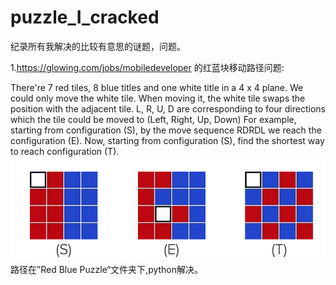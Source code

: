 # puzzle_I_cracked
纪录所有我解决的比较有意思的谜题，问题。

1.https://glowing.com/jobs/mobiledeveloper 的红蓝块移动路径问题:

There're 7 red tiles, 8 blue titles and one white title in a 4 x 4 plane. We could only move the white tile. When moving it, the white tile swaps the position with the adjacent tile. L, R, U, D are corresponding to four directions which the tile could be moved to (Left, Right, Up, Down) For example, starting from configuration (S), by the move sequence RDRDL we reach the configuration (E). Now, starting from configuration (S), find the shortest way to reach configuration (T).
<img src="/1Red Blue Puzzle/smallQuestion.png" alt="alt text" title="Title" />
路径在”Red Blue Puzzle“文件夹下,python解决。

